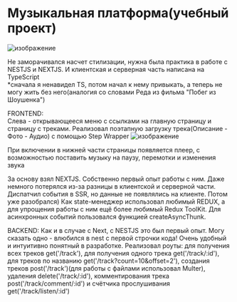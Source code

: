 # Музыкальная платформа(учебный проект)
![изображение](https://user-images.githubusercontent.com/98597980/221160840-a6b7b609-5435-45c0-b81c-3d95e9485d73.png)

Не заморачивался насчет стилизации, нужна была практика в работе с NESTJS и NEXTJS. И клиентская и серверная часть написана на TypeScript   
*сначала я ненавидел TS, потом начал к нему привыкать, а теперь не могу жить без него(аналогия со словами Реда из фильма "Побег из Шоушенка")
   
FRONTEND:  
Слева - открывающееся меню с ссылками на главную страницу и страницу с треками. Реализовал поэтапную загрузку трека(Описание - Фото - Аудио) c помощью Step 
Wrapper
![изображение](https://user-images.githubusercontent.com/98597980/221161898-11913203-8600-4ad0-bf8e-84a563f39295.png) 

При включении в нижней части страницы появляется плеер, с возможностью поставить музыку на паузу, перемотки и изменения звука   

За основу взял NEXTJS. Собственно первый опыт работы с ним. Даже немного потерялся из-за разницы в клиентской и серверной части. Диспатчил события в SSR,
но данные не появлялись на клиенте. Потом уже разобрался) Как state-менеджер использовал любимый REDUX, а для упрощения работы 
с ним ещё более любимый Redux ToolKit. Для асинхронных событий пользовался функцией createAsyncThunk.

BACKEND:
Как и в случае с Next, с NESTJS это был первый опыт. Могу сказать одно - влюбился в nest с первой строчки кода! Очень удобный и интуитивно понятный
в разработке. Реализовал роуты: для получения всех треков get('/track'), для получения одного трека get('/track/:id'), для треков по названию
get('/track?count=10&offset=2'), создания треков post('/track')(для работы с файлами использовал Multer), удаления delete('/track/:id'), комментирования трека
post('/track/comment/:id') и счётчика прослушивания get('/track/listen/:id')

